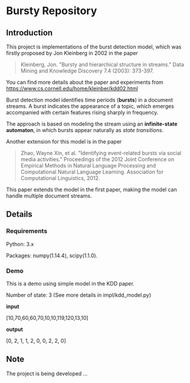 # Bursty Repository

## Introduction 

This project is implementations of the burst detection model, which was firstly proposed by Jon Kleinberg in 2002 in the paper
> Kleinberg, Jon. "Bursty and hierarchical structure in streams." Data Mining and Knowledge Discovery 7.4 (2003): 373-397.

You can find more details about the paper and experiments from <https://www.cs.cornell.edu/home/kleinber/kdd02.html> 

Burst detection model identifies time periods (**bursts**) in a document streams. A burst indicates the appearance of a topic, which emerges accompanied with certain features rising sharply in frequency.   

The approach is based on modeling the stream using an **infinite-state automaton**, in which bursts appear naturally as *state transitions*.

Another extension for this model is in the paper
> Zhao, Wayne Xin, et al. "Identifying event-related bursts via social media activities." Proceedings of the 2012 Joint Conference on Empirical Methods in Natural Language Processing and Computational Natural Language Learning. Association for Computational Linguistics, 2012.

This paper extends the model in the first paper, making the model can handle multiple document streams. 

## Details

### Requirements

Python: 3.x

Packages: numpy(1.14.4), scipy(1.1.0).

### Demo

This is a demo using simple model in the KDD paper.

Number of state: 3 (See more details in impl/kdd_model.py) 

**input**

[10,70,60,60,70,10,10,119,120,13,10]

**output**

[0, 2, 1, 1, 2, 0, 0, 2, 2, 0]

## Note

The project is being developed ...